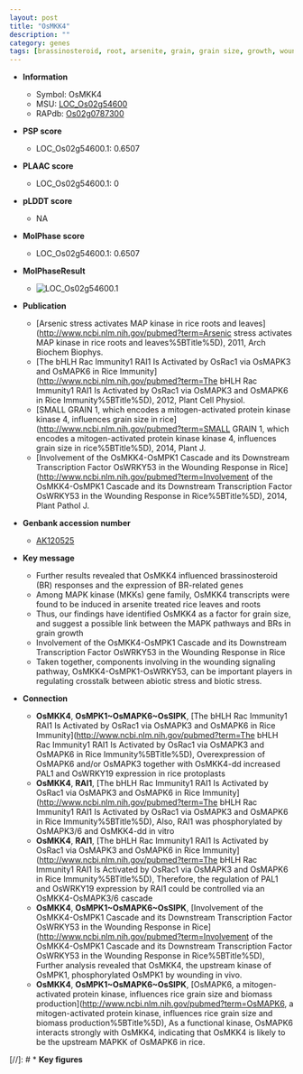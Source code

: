 ```yaml
---
layout: post
title: "OsMKK4"
description: ""
category: genes
tags: [brassinosteroid, root, arsenite, grain, grain size, growth, wounding response, biotic stress]
---
```


* **Information**  
    + Symbol: OsMKK4  
    + MSU: [LOC_Os02g54600](http://rice.plantbiology.msu.edu/cgi-bin/ORF_infopage.cgi?orf=LOC_Os02g54600)  
    + RAPdb: [Os02g0787300](http://rapdb.dna.affrc.go.jp/viewer/gbrowse_details/irgsp1?name=Os02g0787300)  

* **PSP score**  
    + LOC_Os02g54600.1: 0.6507 

* **PLAAC score**  
    + LOC_Os02g54600.1: 0 

* **pLDDT score**
    + NA


* **MolPhase score**
    + LOC_Os02g54600.1: 0.6507

* **MolPhaseResult**
    + ![LOC_Os02g54600.1](https://ricepsp.github.io/pictures/LOC_Os02g/LOC_Os02g54600.1.png)

* **Publication**  
    + [Arsenic stress activates MAP kinase in rice roots and leaves](http://www.ncbi.nlm.nih.gov/pubmed?term=Arsenic stress activates MAP kinase in rice roots and leaves%5BTitle%5D), 2011, Arch Biochem Biophys.
    + [The bHLH Rac Immunity1 RAI1 Is Activated by OsRac1 via OsMAPK3 and OsMAPK6 in Rice Immunity](http://www.ncbi.nlm.nih.gov/pubmed?term=The bHLH Rac Immunity1 RAI1 Is Activated by OsRac1 via OsMAPK3 and OsMAPK6 in Rice Immunity%5BTitle%5D), 2012, Plant Cell Physiol.
    + [SMALL GRAIN 1, which encodes a mitogen-activated protein kinase kinase 4, influences grain size in rice](http://www.ncbi.nlm.nih.gov/pubmed?term=SMALL GRAIN 1, which encodes a mitogen-activated protein kinase kinase 4, influences grain size in rice%5BTitle%5D), 2014, Plant J.
    + [Involvement of the OsMKK4-OsMPK1 Cascade and its Downstream Transcription Factor OsWRKY53 in the Wounding Response in Rice](http://www.ncbi.nlm.nih.gov/pubmed?term=Involvement of the OsMKK4-OsMPK1 Cascade and its Downstream Transcription Factor OsWRKY53 in the Wounding Response in Rice%5BTitle%5D), 2014, Plant Pathol J.

* **Genbank accession number**  
    + [AK120525](http://www.ncbi.nlm.nih.gov/nuccore/AK120525)

* **Key message**  
    + Further results revealed that OsMKK4 influenced brassinosteroid (BR) responses and the expression of BR-related genes
    + Among MAPK kinase (MKKs) gene family, OsMKK4 transcripts were found to be induced in arsenite treated rice leaves and roots
    + Thus, our findings have identified OsMKK4 as a factor for grain size, and suggest a possible link between the MAPK pathways and BRs in grain growth
    + Involvement of the OsMKK4-OsMPK1 Cascade and its Downstream Transcription Factor OsWRKY53 in the Wounding Response in Rice
    + Taken together, components involving in the wounding signaling pathway, OsMKK4-OsMPK1-OsWRKY53, can be important players in regulating crosstalk between abiotic stress and biotic stress.

* **Connection**  
    + __OsMKK4__, __OsMPK1~OsMAPK6~OsSIPK__, [The bHLH Rac Immunity1 RAI1 Is Activated by OsRac1 via OsMAPK3 and OsMAPK6 in Rice Immunity](http://www.ncbi.nlm.nih.gov/pubmed?term=The bHLH Rac Immunity1 RAI1 Is Activated by OsRac1 via OsMAPK3 and OsMAPK6 in Rice Immunity%5BTitle%5D), Overexpression of OsMAPK6 and/or OsMAPK3 together with OsMKK4-dd increased PAL1 and OsWRKY19 expression in rice protoplasts
    + __OsMKK4__, __RAI1__, [The bHLH Rac Immunity1 RAI1 Is Activated by OsRac1 via OsMAPK3 and OsMAPK6 in Rice Immunity](http://www.ncbi.nlm.nih.gov/pubmed?term=The bHLH Rac Immunity1 RAI1 Is Activated by OsRac1 via OsMAPK3 and OsMAPK6 in Rice Immunity%5BTitle%5D), Also, RAI1 was phosphorylated by OsMAPK3/6 and OsMKK4-dd in vitro
    + __OsMKK4__, __RAI1__, [The bHLH Rac Immunity1 RAI1 Is Activated by OsRac1 via OsMAPK3 and OsMAPK6 in Rice Immunity](http://www.ncbi.nlm.nih.gov/pubmed?term=The bHLH Rac Immunity1 RAI1 Is Activated by OsRac1 via OsMAPK3 and OsMAPK6 in Rice Immunity%5BTitle%5D), Therefore, the regulation of PAL1 and OsWRKY19 expression by RAI1 could be controlled via an OsMKK4-OsMAPK3/6 cascade
    + __OsMKK4__, __OsMPK1~OsMAPK6~OsSIPK__, [Involvement of the OsMKK4-OsMPK1 Cascade and its Downstream Transcription Factor OsWRKY53 in the Wounding Response in Rice](http://www.ncbi.nlm.nih.gov/pubmed?term=Involvement of the OsMKK4-OsMPK1 Cascade and its Downstream Transcription Factor OsWRKY53 in the Wounding Response in Rice%5BTitle%5D), Further analysis revealed that OsMKK4, the upstream kinase of OsMPK1, phosphorylated OsMPK1 by wounding in vivo.
    + __OsMKK4__, __OsMPK1~OsMAPK6~OsSIPK__, [OsMAPK6, a mitogen-activated protein kinase, influences rice grain size and biomass production](http://www.ncbi.nlm.nih.gov/pubmed?term=OsMAPK6, a mitogen-activated protein kinase, influences rice grain size and biomass production%5BTitle%5D), As a functional kinase, OsMAPK6 interacts strongly with OsMKK4, indicating that OsMKK4 is likely to be the upstream MAPKK of OsMAPK6 in rice.

[//]: # * **Key figures**  


